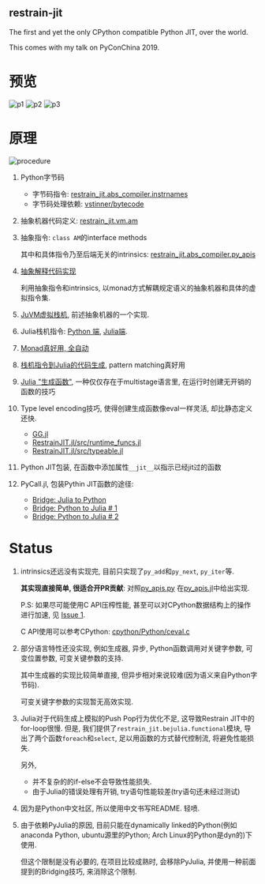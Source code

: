 ## restrain-jit

The first and yet the only CPython compatible Python JIT, over the world.

This comes with my talk on PyConChina 2019.

# 预览

![p1](https://raw.githubusercontent.com/thautwarm/restrain-jit/master/static/p1.png)
![p2](https://raw.githubusercontent.com/thautwarm/restrain-jit/master/static/p2.png)
![p3](https://raw.githubusercontent.com/thautwarm/restrain-jit/master/static/p3.png)

# 原理

![procedure](https://raw.githubusercontent.com/thautwarm/restrain-jit/master/static/procedure.png)

1. Python字节码

    - 字节码指令: [restrain_jit.abs_compiler.instrnames](https://github.com/thautwarm/restrain-jit/blob/master/restrain_jit/abs_compiler/instrnames.py)
    - 字节码处理依赖: [vstinner/bytecode](https://github.com/vstinner/bytecode)

2. 抽象机器代码定义: [restrain_jit.vm.am](https://github.com/thautwarm/restrain-jit/blob/master/restrain_jit/vm/am.py#L23)

3. 抽象指令: `class AM`的interface methods

   其中和具体指令乃至后端无关的intrinsics: [restrain_jit.abs_compiler.py_apis](https://github.com/thautwarm/restrain-jit/blob/master/restrain_jit/abs_compiler/py_apis.py)

4. [抽象解释代码实现](https://github.com/thautwarm/restrain-jit/tree/master/restrain_jit/abs_compiler/from_bc.py)

   利用抽象指令和intrinsics, 以monad方式解耦规定语义的抽象机器和具体的虚拟指令集.

5. [JuVM虚拟栈机](https://github.com/thautwarm/restrain-jit/blob/master/restrain_jit/bejulia/julia_vm.py#37), 前述抽象机器的一个实现.

6. Julia栈机指令: [Python 端](https://github.com/thautwarm/restrain-jit/blob/master/restrain_jit/bejulia/instructions.py), [Julia端](https://github.com/thautwarm/RestrainJIT.jl/blob/master/src/instr_repr.jl).

7. [Monad真好用, 全自动](https://github.com/thautwarm/restrain-jit/blob/master/restrain_jit/vm/am.py#L267)

8. [栈机指令到Julia的代码生成](https://github.com/thautwarm/RestrainJIT.jl/blob/master/src/codegen.jl#L334), pattern matching真好用

9. [Julia "生成函数"](https://docs.juliacn.com/latest/manual/metaprogramming/#%E7%94%9F%E6%88%90%E5%87%BD%E6%95%B0-1), 一种仅仅存在于multistage语言里, 在运行时创建无开销的函数的技巧

10. Type level encoding技巧, 使得创建生成函数像eval一样灵活, 却比静态定义还快.

    - [GG.jl](https://github.com/thautwarm/GeneralizedGenerated.jl)
    - [RestrainJIT.jl/src/runtime_funcs.jl](https://github.com/thautwarm/RestrainJIT.jl/blob/master/src/runtime_funcs.jl)
    - [RestrainJIT.jl/src/typeable.jl](https://github.com/thautwarm/RestrainJIT.jl/blob/master/src/typeable.jl)

11. Python JIT包装, 在函数中添加属性`__jit__`以指示已经jit过的函数

12. PyCall.jl, 包装Pythin JIT函数的途径:

    - [Bridge: Julia to Python](https://github.com/thautwarm/RestrainJIT.jl/blob/master/src/codegen.jl#L303)
    - [Bridge: Python to Julia # 1](https://github.com/thautwarm/restrain-jit/blob/master/restrain_jit/bejulia/jl_protocol.py#L5)
    - [Bridge: Python to Julia # 2](https://github.com/thautwarm/restrain-jit/blob/master/restrain_jit/bejulia/jl_init.py#L32)


# Status

1. intrinsics还远没有实现完, 目前只实现了`py_add`和`py_next`, `py_iter`等.

   **其实现直接简单, 很适合开PR贡献**: 对照[py_apis.py](https://github.com/thautwarm/restrain-jit/blob/master/restrain_jit/abs_compiler/py_apis.py)
   在[py_apis.jl](https://github.com/thautwarm/RestrainJIT.jl/blob/master/src/py_apis.jl)中给出实现.

   P.S: 如果尽可能使用C API压榨性能, 甚至可以对CPython数据结构上的操作进行加速, 见 [Issue 1](https://github.com/thautwarm/restrain-jit/issues/1).

   C API使用可以参考CPython: [cpython/Python/ceval.c](https://github.com/python/cpython/blob/master/Python/ceval.c)


2. 部分语言特性还没实现, 例如生成器, 异步, Python函数调用对关键字参数, 可变位置参数, 可变关键参数的支持.

   其中生成器的实现比较简单直接, 但异步相对来说较难(因为语义来自Python字节码).

   可变关键字参数的实现暂无高效实现.

3. Julia对于代码生成上模拟的Push Pop行为优化不足, 这导致Restrain JIT中的for-loop很慢.
   但是, 我们提供了`restrain_jit.bejulia.functional`模块, 导出了两个函数`foreach`和`select`,
   足以用函数的方式替代控制流, 将避免性能损失.

   另外,
   - 并不复杂的的if-else不会导致性能损失.
   - 由于Julia的错误处理有开销, try语句性能较差(try语句还未经过测试)

4. 因为是Python中文社区, 所以使用中文书写README. 轻喷.

5. 由于依赖PyJulia的原因, 目前只能在dynamically linked的Python(例如anaconda Python, ubuntu源里的Python; Arch Linux的Python是dyn的)下使用.

   但这个限制是没有必要的, 在项目比较成熟时, 会移除PyJulia, 并使用一种前面提到的Bridging技巧, 来消除这个限制.